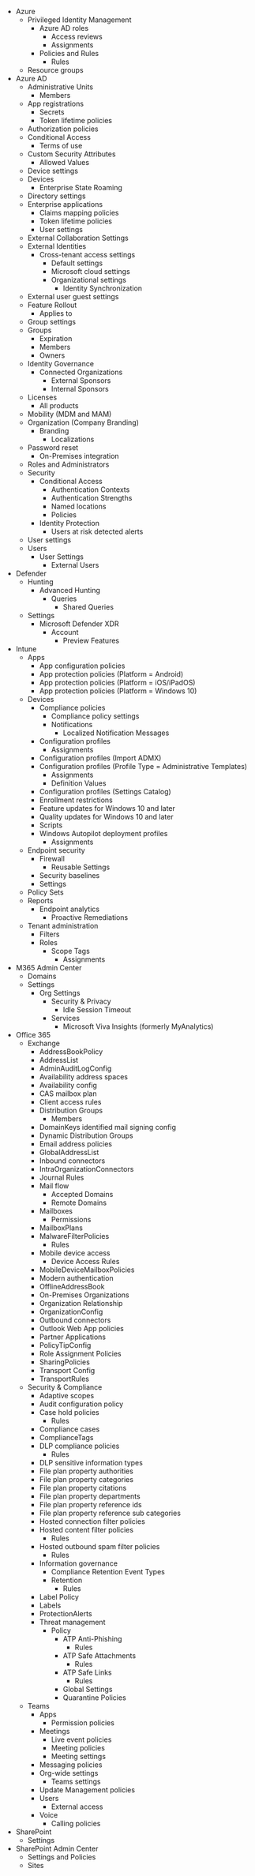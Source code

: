 - Azure
  - Privileged Identity Management
    - Azure AD roles
      - Access reviews
      - Assignments
    - Policies and Rules
      - Rules
  - Resource groups
- Azure AD
  - Administrative Units
    - Members
  - App registrations
    - Secrets
    - Token lifetime policies
  - Authorization policies
  - Conditional Access
    - Terms of use
  - Custom Security Attributes
    - Allowed Values
  - Device settings
  - Devices
    - Enterprise State Roaming
  - Directory settings
  - Enterprise applications
    - Claims mapping policies
    - Token lifetime policies
    - User settings
  - External Collaboration Settings
  - External Identities
    - Cross-tenant access settings
      - Default settings
      - Microsoft cloud settings
      - Organizational settings
        - Identity Synchronization
  - External user guest settings
  - Feature Rollout
    - Applies to
  - Group settings
  - Groups
    - Expiration
    - Members
    - Owners
  - Identity Governance
    - Connected Organizations
      - External Sponsors
      - Internal Sponsors
  - Licenses
    - All products
  - Mobility (MDM and MAM)
  - Organization (Company Branding)
    - Branding
      - Localizations
  - Password reset
    - On-Premises integration
  - Roles and Administrators
  - Security
    - Conditional Access
      - Authentication Contexts
      - Authentication Strengths
      - Named locations
      - Policies
    - Identity Protection
      - Users at risk detected alerts
  - User settings
  - Users
    - User Settings
      - External Users
- Defender
  - Hunting
    - Advanced Hunting
      - Queries
        - Shared Queries
  - Settings
    - Microsoft Defender XDR
      - Account
        - Preview Features
- Intune
  - Apps
    - App configuration policies
    - App protection policies (Platform = Android)
    - App protection policies (Platform = iOS/iPadOS)
    - App protection policies (Platform = Windows 10)
  - Devices
    - Compliance policies
      - Compliance policy settings
      - Notifications
        - Localized Notification Messages
    - Configuration profiles
      - Assignments
    - Configuration profiles (Import ADMX)
    - Configuration profiles (Profile Type = Administrative Templates)
      - Assignments
      - Definition Values
    - Configuration profiles (Settings Catalog)
    - Enrollment restrictions
    - Feature updates for Windows 10 and later
    - Quality updates for Windows 10 and later
    - Scripts
    - Windows Autopilot deployment profiles
      - Assignments
  - Endpoint security
    - Firewall
      - Reusable Settings
    - Security baselines
    - Settings
  - Policy Sets
  - Reports
    - Endpoint analytics
      - Proactive Remediations
  - Tenant administration
    - Filters
    - Roles
      - Scope Tags
        - Assignments
- M365 Admin Center
  - Domains
  - Settings
    - Org Settings
      - Security & Privacy
        - Idle Session Timeout
      - Services
        - Microsoft Viva Insights (formerly MyAnalytics)
- Office 365
  - Exchange
    - AddressBookPolicy
    - AddressList
    - AdminAuditLogConfig
    - Availability address spaces
    - Availability config
    - CAS mailbox plan
    - Client access rules
    - Distribution Groups
      - Members
    - DomainKeys identified mail signing config
    - Dynamic Distribution Groups
    - Email address policies
    - GlobalAddressList
    - Inbound connectors
    - IntraOrganizationConnectors
    - Journal Rules
    - Mail flow
      - Accepted Domains
      - Remote Domains
    - Mailboxes
      - Permissions
    - MailboxPlans
    - MalwareFilterPolicies
      - Rules
    - Mobile device access
      - Device Access Rules
    - MobileDeviceMailboxPolicies
    - Modern authentication
    - OfflineAddressBook
    - On-Premises Organizations
    - Organization Relationship
    - OrganizationConfig
    - Outbound connectors
    - Outlook Web App policies
    - Partner Applications
    - PolicyTipConfig
    - Role Assignment Policies
    - SharingPolicies
    - Transport Config
    - TransportRules
  - Security & Compliance
    - Adaptive scopes
    - Audit configuration policy
    - Case hold policies
      - Rules
    - Compliance cases
    - ComplianceTags
    - DLP compliance policies
      - Rules
    - DLP sensitive information types
    - File plan property authorities
    - File plan property categories
    - File plan property citations
    - File plan property departments
    - File plan property reference ids
    - File plan property reference sub categories
    - Hosted connection filter policies
    - Hosted content filter policies
      - Rules
    - Hosted outbound spam filter policies
      - Rules
    - Information governance
      - Compliance Retention Event Types
      - Retention
        - Rules
    - Label Policy
    - Labels
    - ProtectionAlerts
    - Threat management
      - Policy
        - ATP Anti-Phishing
          - Rules
        - ATP Safe Attachments
          - Rules
        - ATP Safe Links
          - Rules
        - Global Settings
        - Quarantine Policies
  - Teams
    - Apps
      - Permission policies
    - Meetings
      - Live event policies
      - Meeting policies
      - Meeting settings
    - Messaging policies
    - Org-wide settings
      - Teams settings
    - Update Management policies
    - Users
      - External access
    - Voice
      - Calling policies
- SharePoint
  - Settings
- SharePoint Admin Center
  - Settings and Policies
  - Sites

